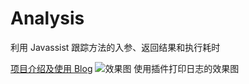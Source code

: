 # Analysis
利用 Javassist 跟踪方法的入参、返回结果和执行耗时

[项目介绍及使用 Blog](https://libery.cn/2019/01/02/android-track-log/)
![效果图](https://def-201655.cos.ap-shanghai.myqcloud.com/ic_analysis_trace.png)
使用插件打印日志的效果图
